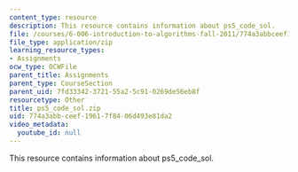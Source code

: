 ```yaml
---
content_type: resource
description: This resource contains information about ps5_code_sol.
file: /courses/6-006-introduction-to-algorithms-fall-2011/774a3abbceef19617f8406d493e81da2_ps5_code_sol.zip
file_type: application/zip
learning_resource_types:
- Assignments
ocw_type: OCWFile
parent_title: Assignments
parent_type: CourseSection
parent_uid: 7fd33342-3721-55a2-5c91-0269de56eb8f
resourcetype: Other
title: ps5_code_sol.zip
uid: 774a3abb-ceef-1961-7f84-06d493e81da2
video_metadata:
  youtube_id: null
---
```

This resource contains information about ps5_code_sol.


